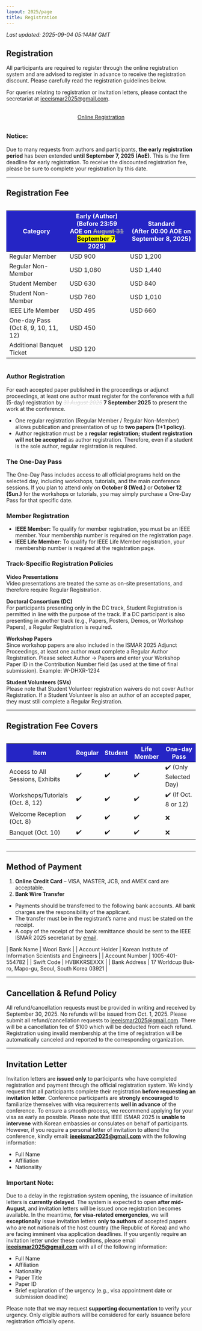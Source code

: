 ```yaml
---
layout: 2025/page
title: Registration
---
```

*Last updated: 2025-09-04 05:14AM GMT*

## Registration

All participants are required to register through the online registration system and are advised to register in advance to receive the registration discount. Please carefully read the registration guidelines below.

For queries relating to registration or invitation letters, please contact the secretariat at [ieeeismar2025@gmail.com](mailto:ieeeismar2025@gmail.com).

<div style="text-align: center; margin: 2rem 0;">
  <a href="https://public.thinkonweb.com/sites/ismar" class="registration-button">Online Registration</a>
</div>

### **Notice:**

Due to many requests from authors and participants, **the early registration period** has been extended **until September 7, 2025 (AoE)**. This is the firm deadline for early registration. To receive the discounted registration fee, please be sure to complete your registration by this date.

---

## Registration Fee

 <div style="overflow-x: auto;">
  <table class="reg-table">
      <tr style="background-color:rgb(37, 37, 197); color: white;">
        <th>Category</th>
        <th>Early (Author)<br>(Before 23:59 AOE on <del style="color: darkgrey;">August 31</del> <br><span style="background-color: yellow; color: black">September 7</span>, 2025)</th>
        <th>Standard<br>(After 00:00 AOE on September 8, 2025)</th>
      </tr>
    <tbody>
      <tr>
        <td>Regular Member</td>
        <td>USD 900</td>
        <td>USD 1,200</td>
      </tr>
      <tr>
        <td>Regular Non-Member</td>
        <td>USD 1,080</td>
        <td>USD 1,440</td>
      </tr>
      <tr>
        <td>Student Member</td>
        <td>USD 630</td>
        <td>USD 840</td>
      </tr>
      <tr>
        <td>Student Non-Member</td>
        <td>USD 760</td>
        <td>USD 1,010</td>
      </tr>
      <tr>
        <td>IEEE Life Member</td>
        <td>USD 495</td>
        <td>USD 660</td>
      </tr>
      <tr>
        <td>One-day Pass (Oct 8, 9, 10, 11, 12)</td>
        <td colspan="2">USD 450</td>
      </tr>
      <tr>
        <td>Additional Banquet Ticket</td>
        <td colspan="2">USD 120</td>
      </tr>
    </tbody>
  </table>
</div>


### Author Registration
For each accepted paper published in the proceedings or adjunct proceedings, at least one author must register for the conference with a full (5-day) registration by *<del style="color: lightgrey; font-style: italic;">31 August 2025</del>* **7 September 2025** to present the work at the conference.

- One regular registration (Regular Member / Regular Non-Member) allows publication and presentation of up to **two papers (1+1 policy)**.  
- Author registration must be a **regular registration; student registration will not be accepted** as author registration. Therefore, even if a student is the sole author, regular registration is required.

### The One-Day Pass
The One-Day Pass includes access to all official programs held on the selected day, including workshops, tutorials, and the main conference sessions. If you plan to attend only on **October 8 (Wed.)** or **October 12 (Sun.)** for the workshops or tutorials, you may simply purchase a One-Day Pass for that specific date.

### Member Registration

* **IEEE Member:** To qualify for member registration, you must be an IEEE member. Your membership number is required on the registration page.
* **IEEE Life Member:** To qualify for IEEE Life Member registration, your membership number is required at the registration page.

### Track-Specific Registration Policies

<strong>Video Presentations</strong><br>
Video presentations are treated the same as on-site presentations, and therefore require Regular Registration.

<strong>Doctoral Consortium (DC)</strong><br>
For participants presenting only in the DC track, Student Registration is permitted in line with the purpose of the track.
If a DC participant is also presenting in another track (e.g., Papers, Posters, Demos, or Workshop Papers), a Regular Registration is required.

<strong>Workshop Papers</strong><br>
Since workshop papers are also included in the ISMAR 2025 Adjunct Proceedings, at least one author must complete a Regular Author Registration.
Please select Author → Papers and enter your Workshop Paper ID in the Contribution Number field (as used at the time of final submission).
Example: W-DHXR-1234

<strong>Student Volunteers (SVs)</strong><br>
Please note that Student Volunteer registration waivers do not cover Author Registration.
If a Student Volunteer is also an author of an accepted paper, they must still complete a Regular Registration.

---

## Registration Fee Covers

 <div style="overflow-x: auto;">
  <table class="reg-table">
      <tr style="background-color:rgb(37, 37, 197); color: white;">
        <th>Item</th>
        <th>Regular</th>
        <th>Student</th>
        <th>Life Member</th>
        <th>One-day Pass</th>
      </tr>
    <tbody>
      <tr>
        <td>Access to All Sessions, Exhibits</td>
        <td>✔️</td>
        <td>✔️</td>
        <td>✔️</td>
        <td>✔️ (Only Selected Day)</td>
      </tr>
      <tr>
        <td>Workshops/Tutorials (Oct. 8, 12)</td>
        <td>✔️</td>
        <td>✔️</td>
        <td>✔️</td>
        <td>✔️ (If Oct. 8 or 12)</td>
      </tr>
      <tr>
        <td>Welcome Reception (Oct. 8)</td>
        <td>✔️</td>
        <td>✔️</td>
        <td>✔️</td>
        <td>❌</td>
      </tr>
      <tr>
        <td>Banquet (Oct. 10)</td>
        <td>✔️</td>
        <td>✔️</td>
        <td>✔️</td>
        <td>❌</td>
      </tr>
    </tbody>
  </table>
</div>


---

## Method of Payment

1. **Online Credit Card** – VISA, MASTER, JCB, and AMEX card are acceptable. 
2. **Bank Wire Transfer** 
- Payments should be transferred to the following bank accounts. All bank charges are the responsibility of the applicant.
- The transfer must be in the registrant’s name and must be stated on the receipt.
- A copy of the receipt of the bank remittance should be sent to the IEEE ISMAR 2025 secretariat by [email](mailto:ieeeismar2025@gmail.com).


| Bank Name | Woori Bank |
| Account Holder | Korean Institute of Information Scientists and Engineers |
| Account Number | 1005-401-554782 |
| Swift Code | HVBKKRSEXXX |
| Bank Address | 17 Worldcup Buk-ro, Mapo-gu, Seoul, South Korea 03921 |

---

## Cancellation & Refund Policy

All refund/cancellation requests must be provided in writing and received by September 30, 2025. No refunds will be issued from Oct. 1, 2025. Please submit all refund/cancellation requests to [ieeeismar2025@gmail.com](mailto:ieeeismar2025@gmail.com). There will be a cancellation fee of $100 which will be deducted from each refund. Registration using invalid membership at the time of registration will be automatically canceled and reported to the corresponding organization.

---

## Invitation Letter

Invitation letters are **issued only** to participants who have completed registration and payment through the official registration system. We kindly request that all participants complete their registration **before requesting an invitation letter**. 
Conference participants are **strongly encouraged** to familiarize themselves with visa requirements **well in advance** of the conference. To ensure a smooth process, we recommend applying for your visa as early as possible. Please note that IEEE ISMAR 2025 is **unable to intervene** with Korean embassies or consulates on behalf of participants. However, if you require a personal letter of invitation to attend the conference, kindly email: [**ieeeismar2025@gmail.com**](mailto:ieeeismar2025@gmail.com) with the following information:

- Full Name  
- Affiliation  
- Nationality

### Important Note:

Due to a delay in the registration system opening, the issuance of invitation letters is **currently delayed**. The system is expected to open **after mid-August**, and invitation letters will be issued once registration becomes available. In the meantime, **for visa-related emergencies**, we will **exceptionally** issue invitation letters **only to authors** of accepted papers who are not nationals of the host country (the Republic of Korea) and who are facing imminent visa application deadlines. If you urgently require an invitation letter under these conditions, please email [**ieeeismar2025@gmail.com**](mailto:ieeeismar2025@gmail.com) with all of the following information:

 - Full Name
 - Affiliation
 - Nationality
 - Paper Title
 - Paper ID
 - Brief explanation of the urgency (e.g., visa appointment date or submission deadline)

Please note that we may request **supporting documentation** to verify your urgency. Only eligible authors will be considered for early issuance before registration officially opens.

